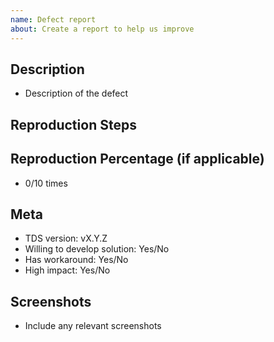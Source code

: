 ```yaml
---
name: Defect report
about: Create a report to help us improve
---
```


<!--
  ### IMPORTANT SECURITY NOTE ###

  When opening issues, be sure NOT to include any private or personal
  information such as secrets, passwords, or any source code that involves
  data retrieval.
-->

## Description

* Description of the defect

## Reproduction Steps
<!-- You can desribe how to reproduce the issue here
For example:
* Click this thing
* Now click this
* Observe this happens

-->


## Reproduction Percentage (if applicable)

* 0/10 times

## Meta

* TDS version: vX.Y.Z
* Willing to develop solution: Yes/No
* Has workaround: Yes/No
* High impact: Yes/No

## Screenshots

* Include any relevant screenshots

